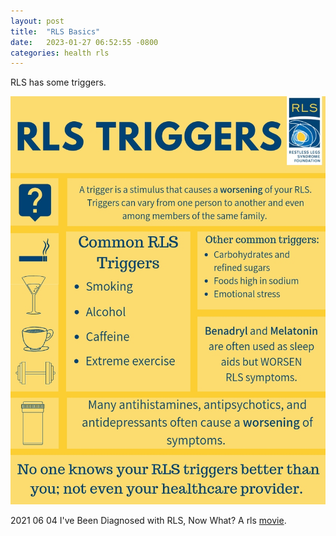```yaml
---
layout: post
title:  "RLS Basics"
date:   2023-01-27 06:52:55 -0800
categories: health rls
---
```


RLS has some triggers.

![RLS triggers](/assets/images/rls/rls-triggers.jpg)

2021 06 04 I've Been Diagnosed with RLS, Now What? A rls [movie](https://youtu.be/cyd3y4vvKSI).